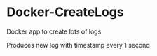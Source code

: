 # Docker-CreateLogs
Docker app to create lots of logs

Produces new log with timestamp every 1 second
